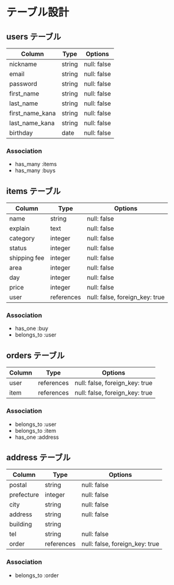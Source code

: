# テーブル設計

## users テーブル

| Column          | Type    | Options     |
| -------------   | ------- | ----------- |
| nickname        | string  | null: false |
| email           | string  | null: false |
| password        | string  | null: false |
| first_name      | string  | null: false |
| last_name       | string  | null: false |
| first_name_kana | string  | null: false |
| last_name_kana  | string  | null: false |
| birthday        | date    | null: false |

### Association

- has_many :items
- has_many :buys

## items テーブル

| Column       | Type        | Options                        |
| ------------ | ----------- | ------------------------------ |
| name         | string      | null: false                    |
| explain      | text        | null: false                    |
| category     | integer     | null: false                    |
| status       | integer     | null: false                    |
| shipping fee | integer     | null: false                    |
| area         | integer     | null: false                    |
| day          | integer     | null: false                    |
| price        | integer     | null: false                    |
| user         | references  | null: false, foreign_key: true |


### Association
- has_one    :buy
- belongs_to :user

## orders テーブル

| Column  | Type        | Options                        |
| ------  | ----------- | ------------------------------ |
| user    | references  | null: false, foreign_key: true |
| item    | references  | null: false, foreign_key: true |

### Association

- belongs_to :user
- belongs_to :item
- has_one    :address

## address テーブル

| Column     | Type        | Options                        |
| ---------- | ----------- | ------------------------------ |
| postal     | string      | null: false                    |
| prefecture | integer     | null: false                    |
| city       | string      | null: false                    |
| address    | string      | null: false                    |
| building   | string      |                                |
| tel        | string      | null: false                    |
| order      | references  | null: false, foreign_key: true |

### Association

- belongs_to :order
